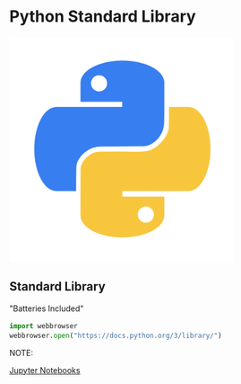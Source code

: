 # Python Standard Library

<img class="fragment" src="../images/Python-logo.png" width="400" height="400">



## Standard Library

"Batteries Included" <!-- .element: class="fragment fade-in"  -->


```python
import webbrowser
webbrowser.open("https://docs.python.org/3/library/")
```

NOTE:



[Jupyter Notebooks](http://localhost:8888/notebooks/Desktop/intro_python/13_pyStdLib.ipynb)